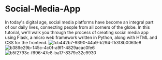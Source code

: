 # Social-Media-App
In today's digital age, social media platforms have become an integral part of our daily lives, connecting people from all corners of the globe. In this tutorial, we'll walk you through the process of creating  social media app using Flask, a micro web framework written in Python, along with HTML and CSS for the frontend.
![fcb442b7-9390-44a9-b294-f53f8b0063e8](https://github.com/sai-varshini/Social-Media-App/assets/88764157/87ef56b8-7357-4d46-a647-fc1d5825caa0)
![b389e29b-145c-4c0f-a9f1-4829acac0fe6](https://github.com/sai-varshini/Social-Media-App/assets/88764157/30f0e083-486f-415d-87ee-f08159d2824c)
![b5f2793c-f696-47e8-ba17-8379e32c9930](https://github.com/sai-varshini/Social-Media-App/assets/88764157/255bc608-62b8-4d0e-8964-5d96fd24777f)

